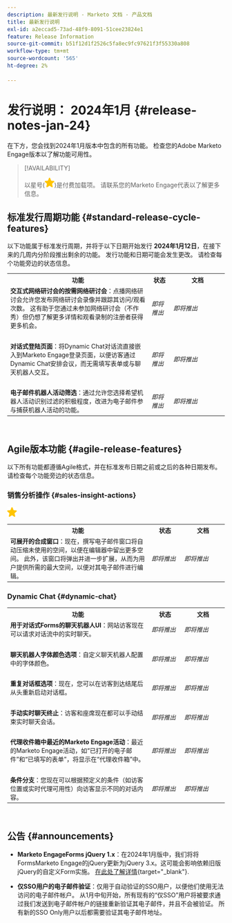 ```yaml
---
description: 最新发行说明 - Marketo 文档 - 产品文档
title: 最新发行说明
exl-id: a2eccad5-73ad-48f9-8091-51cee23824e1
feature: Release Information
source-git-commit: b51f12d1f2526c5fa8ec9fc97621f3f55330a808
workflow-type: tm+mt
source-wordcount: '565'
ht-degree: 2%

---
```


# 发行说明： 2024年1月 {#release-notes-jan-24}

在下方，您会找到2024年1月版本中包含的所有功能。 检查您的Adobe Marketo Engage版本以了解功能可用性。

>[!AVAILABILITY]
>
>以星号(![星形](assets/yellow-star.png))是付费加载项。 请联系您的Marketo Engage代表以了解更多信息。

## 标准发行周期功能 {#standard-release-cycle-features}

以下功能属于标准发行周期，并将于以下日期开始发行 **2024年1月12日**，在接下来的几周内分阶段推出剩余的功能。 发行功能和日期可能会发生更改。 请检查每个功能旁边的状态信息。

<table style="table-layout:auto"> 
 <tbody> 
  <tr> 
   <th style="width:65%">功能</th> 
   <th style="width:10%">状态</th>
   <th style="width:25%">文档</th>
  </tr> 
  </tr>
    <tr> 
   <td><strong>交互式网络研讨会的按需网络研讨会</strong>：点播网络研讨会允许您发布网络研讨会录像并跟踪其访问/观看次数。 这有助于您通过未参加网络研讨会（不作秀）但仍想了解更多详情和观看录制的注册者获得更多机会。</td> 
   <td><i>即将推出</i></td>
   <td><i>即将推出</i></td>
  </tr>
   <tr> 
   <td> </td> 
   <td> </td>
   <td> </td>
  </tr>
  </tr>
  </tr>
    <tr> 
   <td><strong>对话式登陆页面</strong>：将Dynamic Chat对话流直接嵌入到Marketo Engage登录页面，以便访客通过Dynamic Chat安排会议，而无需填写表单或与聊天机器人交互。</td> 
   <td><i>即将推出</i></td>
   <td><i>即将推出</i></td>
  </tr>
  <tr> 
   <td> </td> 
   <td> </td>
   <td> </td>
  </tr>
  </tr>
   </tr>
    <tr> 
   <td><strong>电子邮件机器人活动筛选</strong>：通过允许您选择希望机器人活动识别过滤的积极程度，改进为电子邮件参与捕获机器人活动的功能。</td> 
   <td><i>即将推出</i></td>
   <td><i>即将推出</i></td>
  </tr>
 </tbody> 
</table>
<br/>

## Agile版本功能 {#agile-release-features}

以下所有功能都遵循Agile格式，并在标准发布日期之前或之后的各种日期发布。 请检查每个功能旁边的状态信息。

### 销售分析操作 {#sales-insight-actions}

![(star)](assets/yellow-star.png)

<table style="border: 0px">
 <tbody> 
  <tr> 
   <th style="width:65%">功能</th> 
   <th style="width:15%">状态</th>
   <th style="width:20%">文档</th>
  </tr> 
  </tr>
    <tr> 
   <td><strong>可展开的合成窗口</strong>：现在，撰写电子邮件窗口将自动压缩未使用的空间，以便在编辑器中留出更多空间。 此外，该窗口将弹出并进一步扩展，从而为用户提供所需的最大空间，以便对其电子邮件进行编辑。</td> 
   <td><i>即将推出</i></td>
   <td><i>即将推出</i></td>
  </tr>
  </tbody> 
</table>

### Dynamic Chat {#dynamic-chat}

<table style="border: 0px">
 <tbody> 
  <tr> 
   <th style="width:65%">功能</th> 
   <th style="width:15%">状态</th>
   <th style="width:20%">文档</th>
  </tr> 
  </tr>
    <tr> 
   <td><strong>用于对话式Forms的聊天机器人UI</strong>：网站访客现在可以请求对话流中的实时聊天。</td> 
   <td><i>即将推出</i></td>
   <td><i>即将推出</i></td>
  </tr>
   <tr> 
   <td> </td> 
   <td> </td>
   <td> </td>
  </tr>
   </tr>
    <tr> 
   <td><strong>聊天机器人字体颜色选项</strong>：自定义聊天机器人配置中的字体颜色。</td> 
   <td><i>即将推出</i></td>
   <td><i>即将推出</i></td>
  </tr>
  <tr> 
   <td> </td> 
   <td> </td>
   <td> </td>
  </tr>
   </tr>
    <tr> 
   <td><strong>重复对话框选项</strong>：现在，您可以在访客到达结尾后从头重新启动对话框。</td> 
   <td><i>即将推出</i></td>
   <td><i>即将推出</i></td>
  </tr>
  <tr> 
   <td> </td> 
   <td> </td>
   <td> </td>
  </tr>
    </tr>
    <tr> 
   <td><strong>手动实时聊天终止</strong>：访客和座席现在都可以手动结束实时聊天会话。</td> 
   <td><i>即将推出</i></td>
   <td><i>即将推出</i></td>
  </tr>
  <tr> 
   <td> </td> 
   <td> </td>
   <td> </td>
  </tr>
    </tr>
    <tr> 
   <td><strong>代理收件箱中最近的Marketo Engage活动</strong>：最近的Marketo Engage活动，如“已打开的电子邮件”和“已填写的表单”，将显示在“代理收件箱”中。</td> 
   <td><i>即将推出</i></td>
   <td><i>即将推出</i></td>
  </tr>
  <tr> 
   <td> </td> 
   <td> </td>
   <td> </td>
  </tr>
    <tr> 
   <td><strong>条件分支</strong>：您现在可以根据预定义的条件（如访客位置或实时代理可用性）向访客显示不同的对话内容。</td> 
   <td><i>即将推出</i></td>
   <td><i>即将推出</i></td>
  </tr>
 </tbody> 
</table>
<br/>

## 公告 {#announcements}

* **Marketo EngageForms jQuery 1.x**：在2024年1月版中，我们将将FormsMarketo Engage的jQuery更新为jQuery 3.x。这可能会影响依赖旧版jQuery的自定义Form实施。 [在此处了解详情](https://nation.marketo.com/t5/product-blogs/marketo-engage-forms-amp-forms2-js-jquery-update/ba-p/341705){target="_blank"}.

* **仅SSO用户的电子邮件验证**：仅用于自动验证的SSO用户，以便他们使用无法访问的电子邮件帐户。 从1月中旬开始，所有现有的“仅SSO”用户将被要求通过我们发送到电子邮件帐户的链接重新验证其电子邮件，并且不会被验证。 所有新的SSO Only用户以后都需要验证其电子邮件地址。
